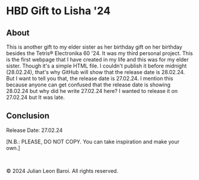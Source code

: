 # HBD Gift to Lisha '24
<p>
  <h2> About </h2>
  This is another gift to my elder sister as her birthday gift on her birthday besides the Tetris® Electronika 60 '24. It was my third personal project. This is the first webpage that I 
  have created in my life and this was for my elder sister. Though it's a simple HTML file. I couldn't publish it before midnight (28.02.24), that's why GitHub will show that the release 
  date is 28.02.24. But I want to tell you that, the release date is 27.02.24. I mention this because anyone can get confused that the release date is showing 28.02.24 but why did he write 
  27.02.24 here? I wanted to release it on 27.02.24 but It was late.
</p>
<p>
  <h2> Conclusion </h2>
  Release Date: 27.02.24
</p>
<p>
  [N.B.: PLEASE, DO NOT COPY. You can take inspiration and make your own.]
</p>   
<br>
<p>
  © 2024 Julian Leon Baroi. All rights reserved.
</p>
